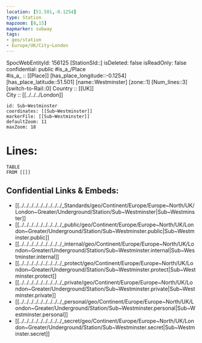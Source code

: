 ```yaml
---
location: [51.501,-0.1254] 
type: Station 
mapzoom: [8,15] 
mapmarker: subway 
tags:
- geo/station
- Europe/UK/City~London
---
```

SpocWebEntityId: 156125
[StationSId::] 
isDeleted: false
isReadOnly: false
confidential: public
#is_a_/Place  
#is_a_ :: [[Place]] 
[has_place_longitude::-0.1254] 
[has_place_latitude::51.501] 
[name::Westminster] 
[zone::1] 
[Num_lines::3] 
[switch-to-Rail::0] 
Country :: [[UK]]  
City :: [[../../../London]]  


```leaflet
id: Sub~Westminster
coordinates: [[Sub~Westminster]] 
markerFile: [[Sub~Westminster]] 
defaultZoom: 11 
maxZoom: 18
```


# Lines: 
```dataview
TABLE 
FROM [[]] 
```

## Confidential Links & Embeds: 
- [[../../../../../../../../../_Standards/geo/Continent/Europe/Europe~North/UK/London~Greater/Underground/Station/Sub~Westminster|Sub~Westminster]] 
- [[../../../../../../../../../_public/geo/Continent/Europe/Europe~North/UK/London~Greater/Underground/Station/Sub~Westminster.public|Sub~Westminster.public]] 
- [[../../../../../../../../../_internal/geo/Continent/Europe/Europe~North/UK/London~Greater/Underground/Station/Sub~Westminster.internal|Sub~Westminster.internal]] 
- [[../../../../../../../../../_protect/geo/Continent/Europe/Europe~North/UK/London~Greater/Underground/Station/Sub~Westminster.protect|Sub~Westminster.protect]] 
- [[../../../../../../../../../_private/geo/Continent/Europe/Europe~North/UK/London~Greater/Underground/Station/Sub~Westminster.private|Sub~Westminster.private]] 
- [[../../../../../../../../../_personal/geo/Continent/Europe/Europe~North/UK/London~Greater/Underground/Station/Sub~Westminster.personal|Sub~Westminster.personal]] 
- [[../../../../../../../../../_secret/geo/Continent/Europe/Europe~North/UK/London~Greater/Underground/Station/Sub~Westminster.secret|Sub~Westminster.secret]] 

